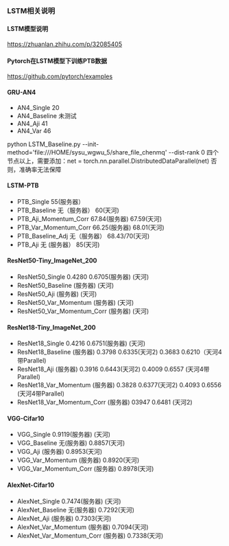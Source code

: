 ### LSTM相关说明

#### LSTM模型说明
https://zhuanlan.zhihu.com/p/32085405

#### Pytorch在LSTM模型下训练PTB数据
https://github.com/pytorch/examples

#### GRU-AN4
* AN4_Single    20
* AN4_Baseline  未测试
* AN4_Aji       41
* AN4_Var       46


python LSTM_Baseline.py --init-method='file:///HOME/sysu_wgwu_5/share_file_chenmq' --dist-rank 0
四个节点以上，需要添加：net = torch.nn.parallel.DistributedDataParallel(net) 否则，准确率无法保障

#### LSTM-PTB
* PTB_Single        55(服务器）
* PTB_Baseline      无（服务器）                  60(天河)
* PTB_Aji_Momentum_Corr   67.84(服务器)          67.59(天河)
* PTB_Var_Momentum_Corr   66.25(服务器)          68.01(天河)
* PTB_Baseline_Adj  无（服务器）                  68.43/70(天河)
* PTB_Aji           无 (服务器）                  85(天河)


#### ResNet50-Tiny_ImageNet_200
* ResNet50_Single    0.4280 0.6705(服务器)          (天河)
* ResNet50_Baseline      (服务器)     (天河)
* ResNet50_Aji           (服务器)     (天河)
* ResNet50_Var_Momentum  (服务器)     (天河)
* ResNet50_Var_Momentum_Corr  (服务器)     (天河)


#### ResNet18-Tiny_ImageNet_200
* ResNet18_Single    0.4216 0.6751(服务器)          (天河)
* ResNet18_Baseline      (服务器)     0.3798 0.6335(天河2)    0.3683 0.6210（天河4带Parallel)  
* ResNet18_Aji           (服务器)     0.3916 0.6443(天河2)    0.4009 0.6557 (天河4带Parallel)
* ResNet18_Var_Momentum  (服务器)     0.3828 0.6377(天河2)    0.4093 0.6556 (天河4带Parallel)
* ResNet18_Var_Momentum_Corr  (服务器)    03947 0.6481 (天河2)


#### VGG-Cifar10
* VGG_Single    0.9119(服务器)          (天河)
* VGG_Baseline    无(服务器)          0.8857(天河)
* VGG_Aji           (服务器)          0.8953(天河)
* VGG_Var_Momentum  (服务器)          0.8920(天河)
* VGG_Var_Momentum_Corr  (服务器)     0.8978(天河)

#### AlexNet-Cifar10
* AlexNet_Single    0.7474(服务器)          (天河)
* AlexNet_Baseline    无(服务器)     0.7292(天河)
* AlexNet_Aji           (服务器)     0.7303(天河)
* AlexNet_Var_Momentum  (服务器)     0.7094(天河)
* AlexNet_Var_Momentum_Corr  (服务器)     0.7338(天河)


